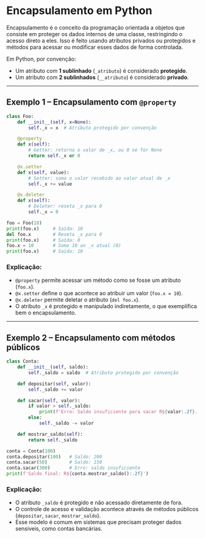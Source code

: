 # Encapsulamento em Python

Encapsulamento é o conceito da programação orientada a objetos que consiste em proteger os dados internos de uma classe, restringindo o acesso direto a eles. Isso é feito usando atributos privados ou protegidos e métodos para acessar ou modificar esses dados de forma controlada.

Em Python, por convenção:
- Um atributo com **1 sublinhado** (`_atributo`) é considerado **protegido**.
- Um atributo com **2 sublinhados** (`__atributo`) é considerado **privado**.

---

## Exemplo 1 – Encapsulamento com `@property`

```python
class Foo:
    def __init__(self, x=None):
        self._x = x  # Atributo protegido por convenção

    @property
    def x(self):
        # Getter: retorna o valor de _x, ou 0 se for None
        return self._x or 0

    @x.setter
    def x(self, value):
        # Setter: soma o valor recebido ao valor atual de _x
        self._x += value

    @x.deleter
    def x(self):
        # Deleter: reseta _x para 0
        self._x = 0

foo = Foo(10)
print(foo.x)     # Saída: 10
del foo.x        # Reseta _x para 0
print(foo.x)     # Saída: 0
foo.x = 10       # Soma 10 ao _x atual (0)
print(foo.x)     # Saída: 10
```

### Explicação:
- `@property` permite acessar um método como se fosse um atributo (`foo.x`).
- `@x.setter` define o que acontece ao atribuir um valor (`foo.x = 10`).
- `@x.deleter` permite deletar o atributo (`del foo.x`).
- O atributo `_x` é protegido e manipulado indiretamente, o que exemplifica bem o encapsulamento.

---

## Exemplo 2 – Encapsulamento com métodos públicos

```python
class Conta:
    def __init__(self, saldo):
        self._saldo = saldo  # Atributo protegido por convenção

    def depositar(self, valor):
        self._saldo += valor

    def sacar(self, valor):
        if valor > self._saldo:
            print(f'Erro: Saldo insuficiente para sacar R${valor:.2f}. Saldo disponível: R${self._saldo:.2f}')
        else:
            self._saldo -= valor

    def mostrar_saldo(self):
        return self._saldo

conta = Conta(100)
conta.depositar(100)   # Saldo: 200
conta.sacar(50)        # Saldo: 150
conta.sacar(300)       # Erro: saldo insuficiente
print(f'Saldo final: R${conta.mostrar_saldo():.2f}')
```

### Explicação:
- O atributo `_saldo` é protegido e não acessado diretamente de fora.
- O controle de acesso e validação acontece através de métodos públicos (`depositar`, `sacar`, `mostrar_saldo`).
- Esse modelo é comum em sistemas que precisam proteger dados sensíveis, como contas bancárias.
